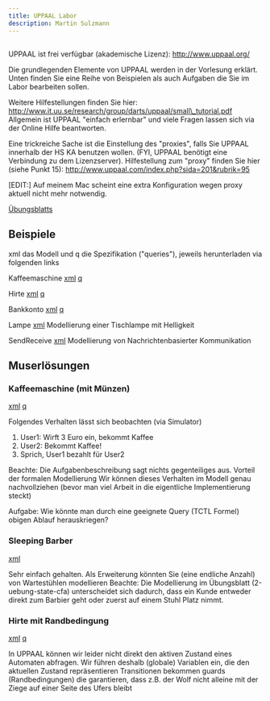 ```yaml
---
title: UPPAAL Labor
description: Martin Sulzmann
---
```


## 

UPPAAL ist frei verfügbar (akademische Lizenz): http://www.uppaal.org/

Die grundlegenden Elemente von UPPAAL werden in der Vorlesung erklärt.
Unten finden Sie eine Reihe von Beispielen als auch Aufgaben die Sie im
Labor bearbeiten sollen.

Weitere Hilfestellungen finden Sie hier:
http://www.it.uu.se/research/group/darts/uppaal/small\_tutorial.pdf
Allgemein ist UPPAAL "einfach erlernbar" und viele Fragen lassen sich
via der Online Hilfe beantworten.

Eine trickreiche Sache ist die Einstellung des "proxies", falls Sie
UPPAAL innerhalb der HS KA benutzen wollen. (FYI, UPPAAL benötigt eine
Verbindung zu dem Lizenzserver). Hilfestellung zum "proxy" finden Sie
hier (siehe Punkt 15):
http://www.uppaal.com/index.php?sida=201&rubrik=95

\[EDIT:\] Auf meinem Mac scheint eine extra Konfiguration wegen proxy
aktuell nicht mehr notwendig.

[Übungsblatts](./uebung-uppaal.pdf)

## Beispiele

xml das Modell und q die Spezifikation ("queries"), jeweils
herunterladen via folgenden links

Kaffeemaschine [xml](./src/uppaal/coffeeMachineWithUser.xml)
[q](./src/uppaal/coffeeMachineWithUser.q)

Hirte [xml](./src/uppaal/hirte.xml) [q](./src/uppaal/hirte.q)

Bankkonto [xml](./src/uppaal/userAccount.xml)
[q](./src/uppaal/userAccount.q)

Lampe [xml](./src/uppaal/lamp.xml) Modellierung einer Tischlampe mit
Helligkeit

SendReceive [xml](./src/uppaal/sndRcv.xml) Modellierung von
Nachrichtenbasierter Kommunikation

## Muserlösungen

### Kaffeemaschine (mit Münzen)

[xml](./src/uppaal/Coffeemachine.xml) [q](./src/uppaal/Coffeemachine.q)

Folgendes Verhalten lässt sich beobachten (via Simulator)

1.  User1: Wirft 3 Euro ein, bekommt Kaffee
2.  User2: Bekommt Kaffee!
3.  Sprich, User1 bezahlt für User2

Beachte: Die Aufgabenbeschreibung sagt nichts gegenteiliges aus. Vorteil
der formalen Modellierung Wir können dieses Verhalten im Modell genau
nachvollziehen (bevor man viel Arbeit in die eigentliche Implementierung
steckt)

Aufgabe: Wie könnte man durch eine geeignete Query (TCTL Formel) obigen
Ablauf herauskriegen?

### Sleeping Barber

[xml](./src/uppaal/SleepingBarber.xml)

Sehr einfach gehalten. Als Erweiterung könnten Sie (eine endliche
Anzahl) von Wartestühlen modellieren Beachte: Die Modellierung im
Übungsblatt (2-uebung-state-cfa) unterscheidet sich dadurch, dass ein
Kunde entweder direkt zum Barbier geht oder zuerst auf einem Stuhl Platz
nimmt.

### Hirte mit Randbedingung

[xml](./src/uppaal/hirteMitBedingung.xml)
[q](./src/uppaal/hirteMitBedingung.q)

In UPPAAL können wir leider nicht direkt den aktiven Zustand eines
Automaten abfragen. Wir führen deshalb (globale) Variablen ein, die den
aktuellen Zustand repräsentieren Transitionen bekommen guards
(Randbedingungen) die garantieren, dass z.B. der Wolf nicht alleine mit
der Ziege auf einer Seite des Ufers bleibt
